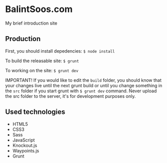 # BalintSoos.com
My brief introduction site

## Production
First, you should install depedencies:
`$ node install`

To build the releasable site:
`$ grunt`

To working on the site:
`$ grunt dev`

IMPORTANT!
If you would like to edit the `build` folder, you should know that your changes live until the next grunt build or until you change something in the `src` folder if you start grunt with `$ grunt dev` command.
Never upload the src folder to the server, it's for development purposes only.

## Used technologies
* HTML5
* CSS3
* Sass
* JavaScript
* Knockout.js
* Waypoints.js
* Grunt

